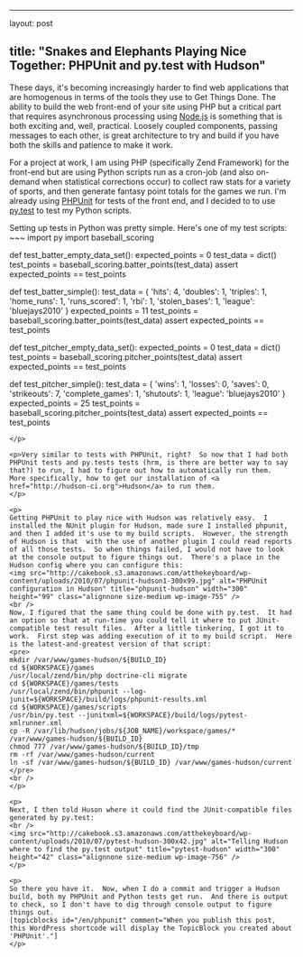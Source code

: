 <hr />

<p>layout: post</p>

<h2>title: "Snakes and Elephants Playing Nice Together: PHPUnit and py.test with Hudson"</h2>

<p>These days, it's becoming increasingly harder to find web applications that are homogenous in terms of the tools they use to Get Things Done.  The ability to build the web front-end of your site using PHP but a critical part that requires asynchronous processing using <a href="http://nodejs.org">Node.js</a> is something that is both exciting and, well, practical.  Loosely coupled components, passing messages to each other, is great architecture to try and build if you have both the skills and patience to make it work.
</p>

<p>
For a project at work, I am using PHP (specifically Zend Framework) for the front-end but are using Python scripts run as a cron-job (and also on-demand when statistical corrections occur) to collect raw stats for a variety of sports, and then generate fantasy point totals for the games we run.  I'm already using <a href="http://phpunit.de">PHPUnit</a> for tests of the front end, and I decided to to use <a href="http://codespeak.net/py/dist/test/index.html">py.test</a> to test my Python scripts.
</p>

<p>
Setting up tests in Python was pretty simple.  Here's one of my test scripts:
~~~
import py
import baseball_scoring

def test_batter_empty_data_set():
    expected_points = 0
    test_data = dict() 
    test_points = baseball_scoring.batter_points(test_data)
    assert expected_points == test_points 

def test_batter_simple():
    test_data = {
        'hits': 4,
        'doubles': 1,
        'triples': 1,
        'home_runs': 1,
        'runs_scored': 1,
        'rbi': 1,
        'stolen_bases': 1,
        'league': 'bluejays2010'
    }
    expected_points = 11
    test_points = baseball_scoring.batter_points(test_data)
    assert expected_points == test_points

def test_pitcher_empty_data_set():
    expected_points = 0
    test_data = dict() 
    test_points = baseball_scoring.pitcher_points(test_data)
    assert expected_points == test_points 

def test_pitcher_simple():
    test_data = {
        'wins': 1,
        'losses': 0,
        'saves': 0,
        'strikeouts': 7,
        'complete_games': 1,
        'shutouts': 1,
        'league': 'bluejays2010'
    }
    expected_points = 25 
    test_points = baseball_scoring.pitcher_points(test_data)
    assert expected_points == test_points
~~~
</p>

<p>Very similar to tests with PHPUnit, right?  So now that I had both PHPUnit tests and py.tests tests (hrm, is there are better way to say that?) to run, I had to figure out how to automatically run them.  More specifically, how to get our installation of <a href="http://hudson-ci.org">Hudson</a> to run them.
</p>

<p>
Getting PHPUnit to play nice with Hudson was relatively easy.  I installed the NUnit plugin for Hudson, made sure I installed phpunit, and then I added it's use to my build scripts.  However, the strength of Hudson is that  with the use of another plugin I could read reports of all those tests.  So when things failed, I would not have to look at the console output to figure things out.  There's a place in the Hudson config where you can configure this:
<img src="http://cakebook.s3.amazonaws.com/atthekeyboard/wp-content/uploads/2010/07/phpunit-hudson1-300x99.jpg" alt="PHPUnit configuration in Hudson" title="phpunit-hudson" width="300" height="99" class="alignnone size-medium wp-image-755" />
<br />
Now, I figured that the same thing could be done with py.test.  It had an option so that at run-time you could tell it where to put JUnit-compatible test result files.  After a little tinkering, I got it to work.  First step was adding execution of it to my build script.  Here is the latest-and-greatest version of that script:
<pre>
mkdir /var/www/games-hudson/${BUILD_ID}
cd ${WORKSPACE}/games
/usr/local/zend/bin/php doctrine-cli migrate
cd ${WORKSPACE}/games/tests
/usr/local/zend/bin/phpunit --log-junit=${WORKSPACE}/build/logs/phpunit-results.xml
cd ${WORKSPACE}/games/scripts
/usr/bin/py.test --junitxml=${WORKSPACE}/build/logs/pytest-xmlrunner.xml
cp -R /var/lib/hudson/jobs/${JOB_NAME}/workspace/games/* /var/www/games-hudson/${BUILD_ID}
chmod 777 /var/www/games-hudson/${BUILD_ID}/tmp
rm -rf /var/www/games-hudson/current
ln -sf /var/www/games-hudson/${BUILD_ID} /var/www/games-hudson/current
</pre>
<br />
</p>

<p>
Next, I then told Huson where it could find the JUnit-compatible files generated by py.test:
<br />
<img src="http://cakebook.s3.amazonaws.com/atthekeyboard/wp-content/uploads/2010/07/pytest-hudson-300x42.jpg" alt="Telling Hudson where to find the py.test output" title="pytest-hudson" width="300" height="42" class="alignnone size-medium wp-image-756" />
</p>

<p>
So there you have it.  Now, when I do a commit and trigger a Hudson build, both my PHPUnit and Python tests get run.  And there is output to check, so I don't have to dig through console output to figure things out.
[topicblocks id="/en/phpunit" comment="When you publish this post, this WordPress shortcode will display the TopicBlock you created about 'PHPUnit'."]
</p>
